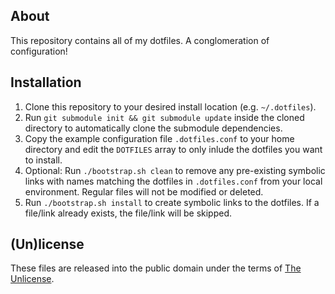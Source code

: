 ## About

This repository contains all of my dotfiles. A conglomeration of configuration!

## Installation

1. Clone this repository to your desired install location (e.g. `~/.dotfiles`).
2. Run `git submodule init && git submodule update` inside the cloned directory to
   automatically clone the submodule dependencies.
2. Copy the example configuration file `.dotfiles.conf` to your home directory and edit
   the `DOTFILES` array to only inlude the dotfiles you want to install.
3. Optional: Run `./bootstrap.sh clean` to remove any pre-existing symbolic links with names
   matching the dotfiles in `.dotfiles.conf` from your local environment. Regular files will not
   be modified or deleted.
4. Run `./bootstrap.sh install` to create symbolic links to the dotfiles. If a file/link already
   exists, the file/link will be skipped.

## (Un)license

These files are released into the public domain under the terms of [The Unlicense](https://raw.githubusercontent.com/bitbutt/dotfiles/master/UNLICENSE).
